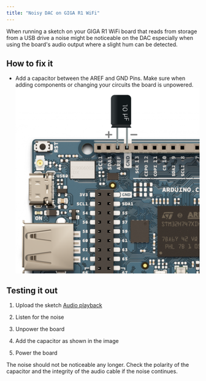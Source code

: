 ```yaml
---
title: "Noisy DAC on GIGA R1 WiFi"
---
```


When running a sketch on your GIGA R1 WiFi board that reads from storage from a USB drive a noise might be noticeable on the DAC especially when using the board's audio output where a slight hum can be detected.

## How to fix it

* Add a capacitor between the AREF and GND Pins. Make sure when adding components or changing your circuits the board is unpowered.
![10pF Capacitor between AREF and GND](img/GIGA-R1-filter-DAC.png)

## Testing it out

1. Upload the sketch [Audio playback](https://docs.arduino.cc/tutorials/giga-r1-wifi/giga-audio/#audio-playback)

2. Listen for the noise

3. Unpower the board

4. Add the capacitor as shown in the image

5. Power the board

The noise should not be noticeable any longer. Check the polarity of the capacitor and the integrity of the audio cable if the noise continues.

